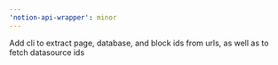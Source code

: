 ```yaml
---
'notion-api-wrapper': minor
---
```


Add cli to extract page, database, and block ids from urls, as well as to fetch datasource ids
